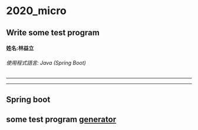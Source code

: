 # 2020_micro

**Write some test program**
---
#### 姓名:林益立

###### 使用程式語言: Java (Spring Boot)

---

---

## Spring boot
some test program [generator](https://github.com/LiyLinL/JavaWork/tree/master/generator)
---
